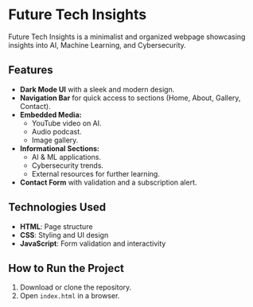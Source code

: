 # Future Tech Insights

Future Tech Insights is a minimalist and organized webpage showcasing insights into AI, Machine Learning, and Cybersecurity.

## Features
- **Dark Mode UI** with a sleek and modern design.
- **Navigation Bar** for quick access to sections (Home, About, Gallery, Contact).
- **Embedded Media:**
  - YouTube video on AI.
  - Audio podcast.
  - Image gallery.
- **Informational Sections:**
  - AI & ML applications.
  - Cybersecurity trends.
  - External resources for further learning.
- **Contact Form** with validation and a subscription alert.

## Technologies Used
- **HTML**: Page structure
- **CSS**: Styling and UI design
- **JavaScript**: Form validation and interactivity

## How to Run the Project
1. Download or clone the repository.
2. Open `index.html` in a browser.


